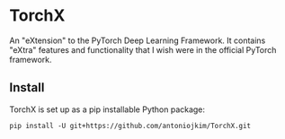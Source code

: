 # TorchX

An "eXtension" to the PyTorch Deep Learning Framework. It contains "eXtra" features and functionality that I wish were in the official PyTorch framework.

## Install

TorchX is set up as a pip installable Python package:

```
pip install -U git+https://github.com/antoniojkim/TorchX.git
```
